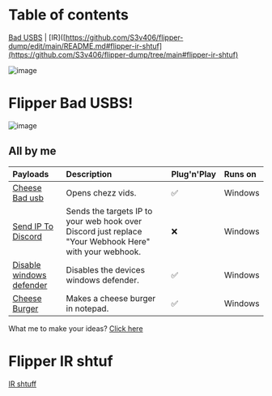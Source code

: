# Table of contents
[Bad USBS](https://github.com/S3v406/flipper-dump/blob/main/README.md#flipper-bad-usbs) | [IR]([https://github.com/S3v406/flipper-dump/edit/main/README.md#flipper-ir-shtuf](https://github.com/S3v406/flipper-dump/tree/main#flipper-ir-shtuf)

![image](https://github.com/S3v406/flipper-dump/assets/126850927/61c628bd-b3a2-4d2c-a655-8d4594ad71c3)

# Flipper Bad USBS!
![image](https://github.com/S3v406/flipper-bad-usbs/assets/126850927/eb6cdf26-4c3e-49e8-be20-a8da62e4bf34)

## All by me

| Payloads                                                                                                        | Description                                                                                       | Plug'n'Play | Runs on      |
| :-------------------------------------------------------------------------------------------------------------- | :------------------------------------------------------------------------------------------------ | :-----------| :------------|
| [Cheese Bad usb](https://github.com/S3v406/flipper-bad-usbs/tree/main/Scripts/Chezz)                | Opens chezz vids.      |✅           | Windows     |
| [Send IP To Discord](https://github.com/S3v406/flipper-bad-usbs/tree/main/Scripts/Send%20IP%20to%20discord)              | Sends the targets IP to your web hook over Discord just replace "Your Webhook Here" with your webhook.                                     |❌          | Windows     |      
| [Disable windows defender](https://github.com/S3v406/flipper-bad-usbs/tree/main/Scripts/No%20more%20win%20defen)               | Disables the devices windows defender.                          |✅           | Windows      |      
| [Cheese Burger](https://github.com/S3v406/flipper-bad-usbs/tree/main/Scripts/Chezz%20Burger)                 | Makes a cheese burger in notepad.       |✅           | Windows      | 

What me to make your ideas? [Click here](https://docs.google.com/forms/d/e/1FAIpQLSdAMK09G3v0QbYnguRUPCNsvuS12Ol_SYMxd3ZDsQ4DR4-34w/viewform?usp=sf_link)

# Flipper IR shtuf
[IR shtuff](https://github.com/S3v406/flipper-dump/tree/main/IR)
